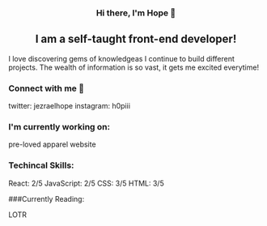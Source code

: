 
<h3 align="center">
  Hi there, I'm Hope 👋
 </h3>
 
 <h2 align="center">
  I am a self-taught front-end developer!
 </h2>
 
 I love discovering gems of knowledgeas I continue to build different projects. The wealth of information is so vast, it gets me excited everytime!

### Connect with me 🤝

twitter: jezraelhope
instagram: h0piii

### I'm currently working on:

pre-loved apparel website

### Techincal Skills:

React: 2/5
JavaScript: 2/5
CSS: 3/5
HTML: 3/5

###Currently Reading:

LOTR
